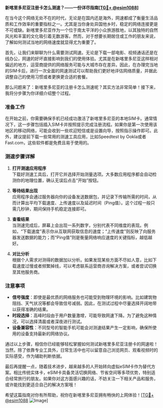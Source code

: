 **新喀里多尼亚注册卡怎么测速？——一份详尽指南[[TG💪+ @esim1088](https://t.me/s/esim1088)]**

在当今这个网络无处不在的时代，无论是在国内还是海外，网速都成了衡量生活品质和工作效率的重要指标之一。尤其是当你身处异国他乡时，稳定的网络连接更是不可或缺。新喀里多尼亚作为一个位于南太平洋的小众旅游胜地，以其独特的自然风光和丰富的文化吸引着无数游客。然而，对于想要长期居住或工作的朋友来说，了解如何测试当地的网络速度就显得尤为重要了。

首先，让我们来聊聊为什么需要测试网速。无论是下载一部电影、视频通话还是在线办公，网速的好坏直接影响到我们的使用体验。尤其是在新喀里多尼亚这样相对偏远的地方，运营商提供的网络服务可能与大城市存在差异。因此，在办理完当地的SIM卡后，进行一次全面的网速测试可以帮助我们更好地评估网络质量，并据此调整自己的使用习惯或者更换更合适的套餐。

那么问题来了：新喀里多尼亚的注册卡怎么测速呢？其实方法非常简单！接下来，我将分步骤为你详细介绍整个过程。

### 准备工作

在开始之前，你需要确保手机已经成功激活了新喀里多尼亚的本地SIM卡。通常情况下，这一步骤包括插入SIM卡并按照提示完成注册流程。如果你是第一次使用该地区的移动网络，可能会收到一些欢迎短信或是设置向导，按照指示操作即可。此外，建议提前下载一些常用的测速工具应用，比如Speedtest by Ookla或者Fast.com，这些软件都是免费且易于使用的。

### 测速步骤详解

1. **打开测速应用程序**  
   下载好测速工具后，打开它并选择开始测量选项。大多数应用程序都会自动检测你的地理位置，确认无误后点击“开始”按钮。

2. **等待结果出现**  
   应用程序会通过服务器向你的设备发送数据包，并记录下传输所需的时间，从而计算出平均下载速度、上传速度以及延迟时间（Ping值）。这个过程一般只需几秒钟，期间保持手机稳定连接即可。

3. **查看结果**  
   当测速完成后，屏幕上会出现一系列数字，分别代表不同维度的表现。例如，“下载速度”表示你从互联网获取信息的速度；“上传速度”则反映了向服务器发送数据的能力；而“Ping值”则是衡量网络响应速度的关键指标，越低越好。

4. **对比分析**  
   根据个人需求对测得的数据加以分析。如果发现某些方面不尽如人意，比如下载速度过慢或者频繁掉线，可以考虑联系运营商咨询解决方案，或者尝试切换至其他服务商。

### 注意事项

- **信号强度**：即使是最优质的网络服务也可能受到物理环境的影响。比如建筑物阻挡、天气状况等都会导致信号减弱。因此，在测试过程中尽量选择开阔地带以获得准确的结果。
- **时段选择**：高峰时段由于用户数量激增，可能导致网速下降。为了避免这种情况，可以选择清晨或者深夜进行测试。
- **设备兼容性**：不同型号的智能手机可能会对测速结果产生一定影响，确保所使用的设备支持最新的网络协议。

通过以上步骤，相信你已经能够轻松掌握如何测试新喀里多尼亚注册卡的网速啦！当然，除了依靠专业工具外，日常生活中也可以留意自己浏览网页、观看视频时的实际感受，作为辅助判断依据。

最后再提醒一点，随着技术进步，越来越多的人开始转向虚拟eSIM卡作为替代方案。相比传统实体卡，eSIM卡具备灵活切换网络、节省空间等多项优势，特别适合经常旅行的朋友。如果你对这方面感兴趣的话，不妨关注一下相关产品和服务，或许能找到更适合自己的解决方案哦！

希望这篇指南对你有所帮助，祝你在新喀里多尼亚拥有畅快的上网体验！[[TG💪+ @esim1088](https://t.me/s/esim1088) ![Image](https://i.postimg.cc/4NQfJmqS/Snipaste-2025-05-13-00-14-12.png)]